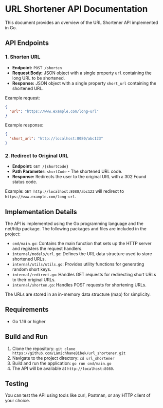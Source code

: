 URL Shortener API Documentation
==============================

This document provides an overview of the URL Shortener API implemented in Go.

API Endpoints
-------------

### 1. Shorten URL

- **Endpoint:** `POST /shorten`
- **Request Body:** JSON object with a single property `url` containing the long URL to be shortened.
- **Response:** JSON object with a single property `short_url` containing the shortened URL.

Example request:
```json
{
  "url": "https://www.example.com/long-url"
}
```
Example response:
```json
{
  "short_url": "http://localhost:8080/abc123"
}
```
### 2. Redirect to Original URL

- **Endpoint:** `GET /{shortCode}`
- **Path Parameter:** `shortCode` - The shortened URL code.
- **Response:** Redirects the user to the original URL with a 302 Found status code.

Example: `GET http://localhost:8080/abc123` will redirect to `https://www.example.com/long-url`.

Implementation Details
---------------------

The API is implemented using the Go programming language and the net/http package. The following packages and files are included in the project:

- `cmd/main.go`: Contains the main function that sets up the HTTP server and registers the request handlers.
- `internal/models/url.go`: Defines the URL data structure used to store shortened URLs.
- `internal/utils/utils.go`: Provides utility functions for generating random short keys.
- `internal/redirect.go`: Handles GET requests for redirecting short URLs to their original URLs.
- `internal/shorten.go`: Handles POST requests for shortening URLs.

The URLs are stored in an in-memory data structure (map) for simplicity. 

Requirements
------------

- Go 1.16 or higher

Build and Run
-------------

1. Clone the repository: `git clone https://github.com/LamichhaneBibek/url_shortener.git`
2. Navigate to the project directory: `cd url_shortener`
3. Build and run the application: `go run cmd/main.go`
4. The API will be available at `http://localhost:8080`.

Testing
-------

You can test the API using tools like curl, Postman, or any HTTP client of your choice.